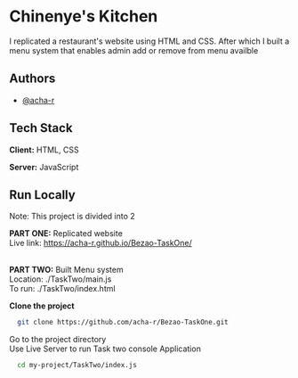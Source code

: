 # Chinenye's Kitchen
I replicated a restaurant's website using HTML and CSS.
After which I built a menu system that enables admin add or remove from menu availble

## Authors

- [@acha-r](https://www.github.com/acha-r)


## Tech Stack

**Client:** HTML, CSS

**Server:** JavaScript


## Run Locally

Note: This project is divided into 2 

**PART ONE:** Replicated website <br />
Live link: https://acha-r.github.io/Bezao-TaskOne/<br />
<br />

**PART TWO:** Built Menu system<br />
Location: ./TaskTwo/main.js<br />
To run: ./TaskTwo/index.html<br />

**Clone the project**

```bash
  git clone https://github.com/acha-r/Bezao-TaskOne.git
```

Go to the project directory<br />
Use Live Server to run Task two console Application

```bash
  cd my-project/TaskTwo/index.js  
  
```
